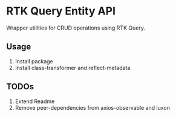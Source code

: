 # RTK Query Entity API

Wrapper utilities for CRUD operations using RTK Query.

## Usage

1. Install package
1. Install class-transformer and reflect-metadata

## TODOs

1. Extend Readme
1. Remove peer-dependencies from axios-observable and luxon

